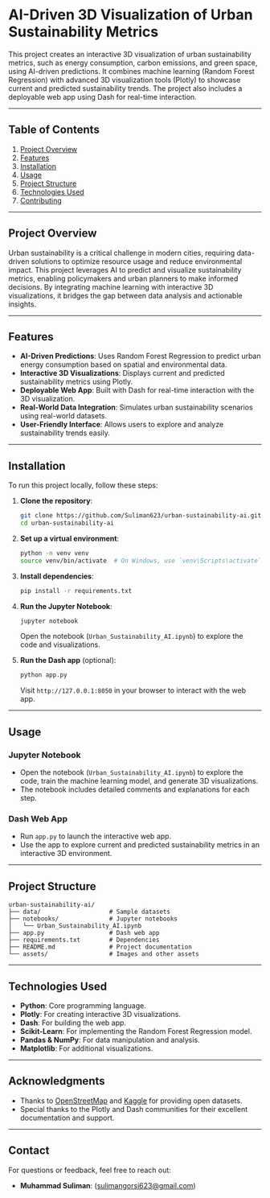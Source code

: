 # AI-Driven 3D Visualization of Urban Sustainability Metrics

This project creates an interactive 3D visualization of urban sustainability metrics, such as energy consumption, carbon emissions, and green space, using AI-driven predictions. It combines machine learning (Random Forest Regression) with advanced 3D visualization tools (Plotly) to showcase current and predicted sustainability trends. The project also includes a deployable web app using Dash for real-time interaction.

---

## Table of Contents
1. [Project Overview](#project-overview)
2. [Features](#features)
3. [Installation](#installation)
4. [Usage](#usage)
5. [Project Structure](#project-structure)
6. [Technologies Used](#technologies-used)
7. [Contributing](#contributing)
---

## Project Overview

Urban sustainability is a critical challenge in modern cities, requiring data-driven solutions to optimize resource usage and reduce environmental impact. This project leverages AI to predict and visualize sustainability metrics, enabling policymakers and urban planners to make informed decisions. By integrating machine learning with interactive 3D visualizations, it bridges the gap between data analysis and actionable insights.

---

## Features

- **AI-Driven Predictions**: Uses Random Forest Regression to predict urban energy consumption based on spatial and environmental data.
- **Interactive 3D Visualizations**: Displays current and predicted sustainability metrics using Plotly.
- **Deployable Web App**: Built with Dash for real-time interaction with the 3D visualization.
- **Real-World Data Integration**: Simulates urban sustainability scenarios using real-world datasets.
- **User-Friendly Interface**: Allows users to explore and analyze sustainability trends easily.

---

## Installation

To run this project locally, follow these steps:

1. **Clone the repository**:
   ```bash
   git clone https://github.com/Suliman623/urban-sustainability-ai.git
   cd urban-sustainability-ai
   ```

2. **Set up a virtual environment**:
   ```bash
   python -m venv venv
   source venv/bin/activate  # On Windows, use `venv\Scripts\activate`
   ```

3. **Install dependencies**:
   ```bash
   pip install -r requirements.txt
   ```

4. **Run the Jupyter Notebook**:
   ```bash
   jupyter notebook
   ```
   Open the notebook (`Urban_Sustainability_AI.ipynb`) to explore the code and visualizations.

5. **Run the Dash app** (optional):
   ```bash
   python app.py
   ```
   Visit `http://127.0.0.1:8050` in your browser to interact with the web app.

---

## Usage

### Jupyter Notebook
- Open the notebook (`Urban_Sustainability_AI.ipynb`) to explore the code, train the machine learning model, and generate 3D visualizations.
- The notebook includes detailed comments and explanations for each step.

### Dash Web App
- Run `app.py` to launch the interactive web app.
- Use the app to explore current and predicted sustainability metrics in an interactive 3D environment.

---

## Project Structure

```
urban-sustainability-ai/
├── data/                   # Sample datasets
├── notebooks/              # Jupyter notebooks
│   └── Urban_Sustainability_AI.ipynb
├── app.py                  # Dash web app
├── requirements.txt        # Dependencies
├── README.md               # Project documentation
└── assets/                 # Images and other assets
```

---

## Technologies Used

- **Python**: Core programming language.
- **Plotly**: For creating interactive 3D visualizations.
- **Dash**: For building the web app.
- **Scikit-Learn**: For implementing the Random Forest Regression model.
- **Pandas & NumPy**: For data manipulation and analysis.
- **Matplotlib**: For additional visualizations.

---


## Acknowledgments

- Thanks to [OpenStreetMap](https://www.openstreetmap.org/) and [Kaggle](https://www.kaggle.com/) for providing open datasets.
- Special thanks to the Plotly and Dash communities for their excellent documentation and support.

---

## Contact

For questions or feedback, feel free to reach out:

- **Muhammad Suliman**: (sulimangorsi623@gmail.com)
